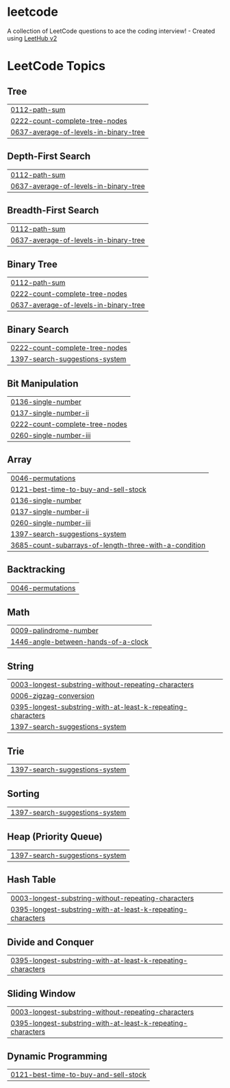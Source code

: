 # leetcode
A collection of LeetCode questions to ace the coding interview! - Created using [LeetHub v2](https://github.com/arunbhardwaj/LeetHub-2.0)

<!---LeetCode Topics Start-->
# LeetCode Topics
## Tree
|  |
| ------- |
| [0112-path-sum](https://github.com/rachelwol/leetcode/tree/master/0112-path-sum) |
| [0222-count-complete-tree-nodes](https://github.com/rachelwol/leetcode/tree/master/0222-count-complete-tree-nodes) |
| [0637-average-of-levels-in-binary-tree](https://github.com/rachelwol/leetcode/tree/master/0637-average-of-levels-in-binary-tree) |
## Depth-First Search
|  |
| ------- |
| [0112-path-sum](https://github.com/rachelwol/leetcode/tree/master/0112-path-sum) |
| [0637-average-of-levels-in-binary-tree](https://github.com/rachelwol/leetcode/tree/master/0637-average-of-levels-in-binary-tree) |
## Breadth-First Search
|  |
| ------- |
| [0112-path-sum](https://github.com/rachelwol/leetcode/tree/master/0112-path-sum) |
| [0637-average-of-levels-in-binary-tree](https://github.com/rachelwol/leetcode/tree/master/0637-average-of-levels-in-binary-tree) |
## Binary Tree
|  |
| ------- |
| [0112-path-sum](https://github.com/rachelwol/leetcode/tree/master/0112-path-sum) |
| [0222-count-complete-tree-nodes](https://github.com/rachelwol/leetcode/tree/master/0222-count-complete-tree-nodes) |
| [0637-average-of-levels-in-binary-tree](https://github.com/rachelwol/leetcode/tree/master/0637-average-of-levels-in-binary-tree) |
## Binary Search
|  |
| ------- |
| [0222-count-complete-tree-nodes](https://github.com/rachelwol/leetcode/tree/master/0222-count-complete-tree-nodes) |
| [1397-search-suggestions-system](https://github.com/rachelwol/leetcode/tree/master/1397-search-suggestions-system) |
## Bit Manipulation
|  |
| ------- |
| [0136-single-number](https://github.com/rachelwol/leetcode/tree/master/0136-single-number) |
| [0137-single-number-ii](https://github.com/rachelwol/leetcode/tree/master/0137-single-number-ii) |
| [0222-count-complete-tree-nodes](https://github.com/rachelwol/leetcode/tree/master/0222-count-complete-tree-nodes) |
| [0260-single-number-iii](https://github.com/rachelwol/leetcode/tree/master/0260-single-number-iii) |
## Array
|  |
| ------- |
| [0046-permutations](https://github.com/rachelwol/leetcode/tree/master/0046-permutations) |
| [0121-best-time-to-buy-and-sell-stock](https://github.com/rachelwol/leetcode/tree/master/0121-best-time-to-buy-and-sell-stock) |
| [0136-single-number](https://github.com/rachelwol/leetcode/tree/master/0136-single-number) |
| [0137-single-number-ii](https://github.com/rachelwol/leetcode/tree/master/0137-single-number-ii) |
| [0260-single-number-iii](https://github.com/rachelwol/leetcode/tree/master/0260-single-number-iii) |
| [1397-search-suggestions-system](https://github.com/rachelwol/leetcode/tree/master/1397-search-suggestions-system) |
| [3685-count-subarrays-of-length-three-with-a-condition](https://github.com/rachelwol/leetcode/tree/master/3685-count-subarrays-of-length-three-with-a-condition) |
## Backtracking
|  |
| ------- |
| [0046-permutations](https://github.com/rachelwol/leetcode/tree/master/0046-permutations) |
## Math
|  |
| ------- |
| [0009-palindrome-number](https://github.com/rachelwol/leetcode/tree/master/0009-palindrome-number) |
| [1446-angle-between-hands-of-a-clock](https://github.com/rachelwol/leetcode/tree/master/1446-angle-between-hands-of-a-clock) |
## String
|  |
| ------- |
| [0003-longest-substring-without-repeating-characters](https://github.com/rachelwol/leetcode/tree/master/0003-longest-substring-without-repeating-characters) |
| [0006-zigzag-conversion](https://github.com/rachelwol/leetcode/tree/master/0006-zigzag-conversion) |
| [0395-longest-substring-with-at-least-k-repeating-characters](https://github.com/rachelwol/leetcode/tree/master/0395-longest-substring-with-at-least-k-repeating-characters) |
| [1397-search-suggestions-system](https://github.com/rachelwol/leetcode/tree/master/1397-search-suggestions-system) |
## Trie
|  |
| ------- |
| [1397-search-suggestions-system](https://github.com/rachelwol/leetcode/tree/master/1397-search-suggestions-system) |
## Sorting
|  |
| ------- |
| [1397-search-suggestions-system](https://github.com/rachelwol/leetcode/tree/master/1397-search-suggestions-system) |
## Heap (Priority Queue)
|  |
| ------- |
| [1397-search-suggestions-system](https://github.com/rachelwol/leetcode/tree/master/1397-search-suggestions-system) |
## Hash Table
|  |
| ------- |
| [0003-longest-substring-without-repeating-characters](https://github.com/rachelwol/leetcode/tree/master/0003-longest-substring-without-repeating-characters) |
| [0395-longest-substring-with-at-least-k-repeating-characters](https://github.com/rachelwol/leetcode/tree/master/0395-longest-substring-with-at-least-k-repeating-characters) |
## Divide and Conquer
|  |
| ------- |
| [0395-longest-substring-with-at-least-k-repeating-characters](https://github.com/rachelwol/leetcode/tree/master/0395-longest-substring-with-at-least-k-repeating-characters) |
## Sliding Window
|  |
| ------- |
| [0003-longest-substring-without-repeating-characters](https://github.com/rachelwol/leetcode/tree/master/0003-longest-substring-without-repeating-characters) |
| [0395-longest-substring-with-at-least-k-repeating-characters](https://github.com/rachelwol/leetcode/tree/master/0395-longest-substring-with-at-least-k-repeating-characters) |
## Dynamic Programming
|  |
| ------- |
| [0121-best-time-to-buy-and-sell-stock](https://github.com/rachelwol/leetcode/tree/master/0121-best-time-to-buy-and-sell-stock) |
<!---LeetCode Topics End-->